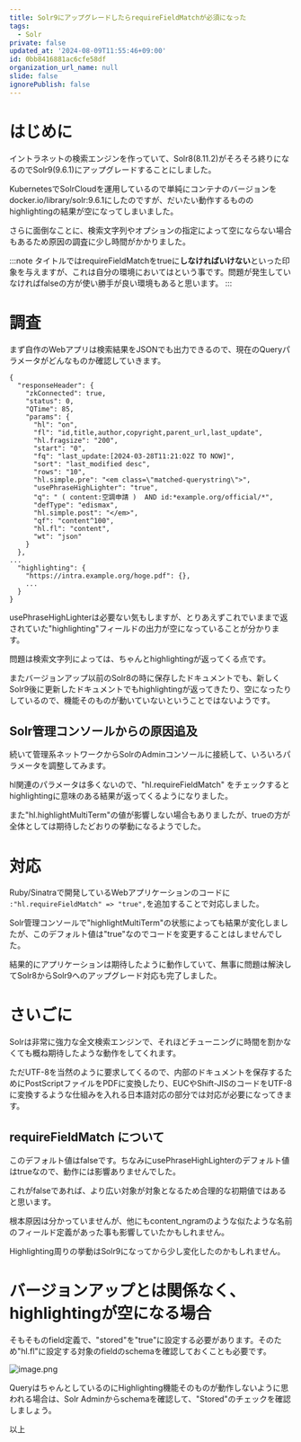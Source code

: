 ```yaml
---
title: Solr9にアップグレードしたらrequireFieldMatchが必須になった
tags:
  - Solr
private: false
updated_at: '2024-08-09T11:55:46+09:00'
id: 0bb8416881ac6cfe58df
organization_url_name: null
slide: false
ignorePublish: false
---
```

# はじめに

イントラネットの検索エンジンを作っていて、Solr8(8.11.2)がそろそろ終りになるのでSolr9(9.6.1)にアップグレードすることにしました。

KubernetesでSolrCloudを運用しているので単純にコンテナのバージョンをdocker.io/library/solr:9.6.1にしたのですが、だいたい動作するもののhighlightingの結果が空になってしまいました。

さらに面倒なことに、検索文字列やオプションの指定によって空にならない場合もあるため原因の調査に少し時間がかかりました。

:::note
タイトルではrequireFieldMatchをtrueに**しなければいけない**といった印象を与えますが、これは自分の環境においてはという事です。問題が発生していなければfalseの方が使い勝手が良い環境もあると思います。
:::

# 調査

まず自作のWebアプリは検索結果をJSONでも出力できるので、現在のQueryパラメータがどんなものか確認していきます。

```json:
{
  "responseHeader": {
    "zkConnected": true,
    "status": 0,
    "QTime": 85,
    "params": {
      "hl": "on",
      "fl": "id,title,author,copyright,parent_url,last_update",
      "hl.fragsize": "200",
      "start": "0",
      "fq": "last_update:[2024-03-28T11:21:02Z TO NOW]",
      "sort": "last_modified desc",
      "rows": "10",
      "hl.simple.pre": "<em class=\"matched-querystring\">",
      "usePhraseHighLighter": "true",
      "q": " ( content:空調申請 )  AND id:*example.org/official/*",
      "defType": "edismax",
      "hl.simple.post": "</em>",
      "qf": "content^100",
      "hl.fl": "content",
      "wt": "json"
    }
  },
...
  "highlighting": {
    "https://intra.example.org/hoge.pdf": {},
    ...
  }
}
```

usePhraseHighLighterは必要ない気もしますが、とりあえずこれでいままで返されていた"highlighting"フィールドの出力が空になっていることが分かります。

問題は検索文字列によっては、ちゃんとhighlightingが返ってくる点です。

またバージョンアップ以前のSolr8の時に保存したドキュメントでも、新しくSolr9後に更新したドキュメントでもhighlightingが返ってきたり、空になったりしているので、機能そのものが動いていないということではないようです。

## Solr管理コンソールからの原因追及

続いて管理系ネットワークからSolrのAdminコンソールに接続して、いろいろパラメータを調整してみます。

hl関連のパラメータは多くないので、"hl.requireFieldMatch" をチェックするとhighlightingに意味のある結果が返ってくるようになりました。

また"hl.highlightMultiTerm"の値が影響しない場合もありましたが、trueの方が全体としては期待したどおりの挙動になるようでした。

# 対応

Ruby/Sinatraで開発しているWebアプリケーションのコードに ``:"hl.requireFieldMatch" => "true",``を追加することで対応しました。

Solr管理コンソールで"highlightMultiTerm"の状態によっても結果が変化しましたが、このデフォルト値は"true"なのでコードを変更することはしませんでした。

結果的にアプリケーションは期待したように動作していて、無事に問題は解決してSolr8からSolr9へのアップグレード対応も完了しました。

# さいごに

Solrは非常に強力な全文検索エンジンで、それほどチューニングに時間を割かなくても概ね期待したような動作をしてくれます。

ただUTF-8を当然のように要求してくるので、内部のドキュメントを保存するためにPostScriptファイルをPDFに変換したり、EUCやShift-JISのコードをUTF-8に変換するような仕組みを入れる日本語対応の部分では対応が必要になってきます。

## requireFieldMatch について

このデフォルト値はfalseです。ちなみにusePhraseHighLighterのデフォルト値はtrueなので、動作には影響ありませんでした。

これがfalseであれば、より広い対象が対象となるため合理的な初期値ではあると思います。

根本原因は分かっていませんが、他にもcontent_ngramのような似たような名前のフィールド定義があった事も影響していたかもしれません。

Highlighting周りの挙動はSolr9になってから少し変化したのかもしれません。

# バージョンアップとは関係なく、highlightingが空になる場合

そもそものfield定義で、"stored"を"true"に設定する必要があります。そのため"hl.fl"に設定する対象のfieldのschemaを確認しておくことも必要です。

![image.png](https://qiita-image-store.s3.ap-northeast-1.amazonaws.com/0/78296/fa2cd61c-f3ee-c5ce-37a3-8ed5ded052d9.png)

QueryはちゃんとしているのにHighlighting機能そのものが動作しないように思われる場合は、Solr Adminからschemaを確認して、"Stored"のチェックを確認しましょう。

以上
